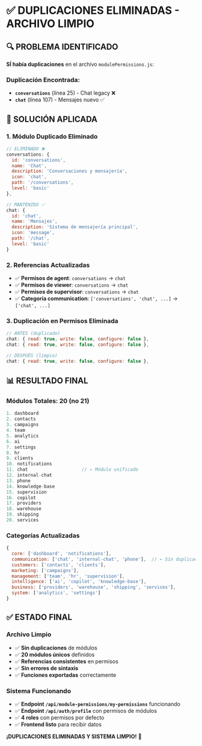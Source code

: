 # ✅ **DUPLICACIONES ELIMINADAS - ARCHIVO LIMPIO**

## 🔍 **PROBLEMA IDENTIFICADO**

**SÍ había duplicaciones** en el archivo `modulePermissions.js`:

### **Duplicación Encontrada:**
- **`conversations`** (línea 25) - Chat legacy ❌
- **`chat`** (línea 107) - Mensajes nuevo ✅

## 🚀 **SOLUCIÓN APLICADA**

### **1. Módulo Duplicado Eliminado**
```javascript
// ELIMINADO ❌
conversations: {
  id: 'conversations',
  name: 'Chat',
  description: 'Conversaciones y mensajería',
  icon: 'chat',
  path: '/conversations',
  level: 'basic'
},

// MANTENIDO ✅
chat: {
  id: 'chat',
  name: 'Mensajes',
  description: 'Sistema de mensajería principal',
  icon: 'message',
  path: '/chat',
  level: 'basic'
}
```

### **2. Referencias Actualizadas**
- ✅ **Permisos de agent**: `conversations` → `chat`
- ✅ **Permisos de viewer**: `conversations` → `chat`
- ✅ **Permisos de supervisor**: `conversations` → `chat`
- ✅ **Categoría communication**: `['conversations', 'chat', ...]` → `['chat', ...]`

### **3. Duplicación en Permisos Eliminada**
```javascript
// ANTES (duplicado)
chat: { read: true, write: false, configure: false },
chat: { read: true, write: false, configure: false },

// DESPUÉS (limpio)
chat: { read: true, write: false, configure: false },
```

## 📊 **RESULTADO FINAL**

### **Módulos Totales: 20 (no 21)**
```javascript
1. dashboard
2. contacts
3. campaigns
4. team
5. analytics
6. ai
7. settings
8. hr
9. clients
10. notifications
11. chat                    // ← Módulo unificado
12. internal-chat
13. phone
14. knowledge-base
15. supervision
16. copilot
17. providers
18. warehouse
19. shipping
20. services
```

### **Categorías Actualizadas**
```javascript
{
  core: ['dashboard', 'notifications'],
  communication: ['chat', 'internal-chat', 'phone'],  // ← Sin duplicación
  customers: ['contacts', 'clients'],
  marketing: ['campaigns'],
  management: ['team', 'hr', 'supervision'],
  intelligence: ['ai', 'copilot', 'knowledge-base'],
  business: ['providers', 'warehouse', 'shipping', 'services'],
  system: ['analytics', 'settings']
}
```

## ✅ **ESTADO FINAL**

### **Archivo Limpio**
- ✅ **Sin duplicaciones** de módulos
- ✅ **20 módulos únicos** definidos
- ✅ **Referencias consistentes** en permisos
- ✅ **Sin errores de sintaxis**
- ✅ **Funciones exportadas** correctamente

### **Sistema Funcionando**
- ✅ **Endpoint `/api/module-permissions/my-permissions`** funcionando
- ✅ **Endpoint `/api/auth/profile`** con permisos de módulos
- ✅ **4 roles** con permisos por defecto
- ✅ **Frontend listo** para recibir datos

**¡DUPLICACIONES ELIMINADAS Y SISTEMA LIMPIO!** 🎉


